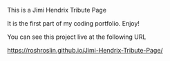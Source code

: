 This is a Jimi Hendrix Tribute Page

It is the first part of my coding portfolio. Enjoy!

You can see this project live at the following URL

https://roshroslin.github.io/Jimi-Hendrix-Tribute-Page/
